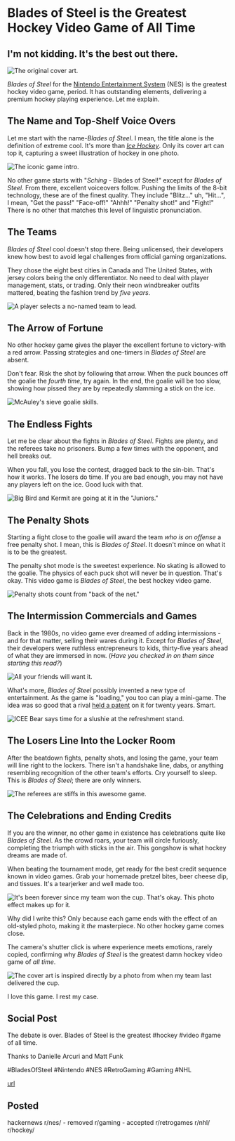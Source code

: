 # Blades of Steel is the Greatest Hockey Video Game of All Time
## I'm not kidding. It's the best out there.

![The original cover art.](images/46-01.jpeg)

*Blades of Steel* for the [Nintendo Entertainment System](https://en.wikipedia.org/wiki/Nintendo_Entertainment_System) (NES) is the greatest hockey video game, period. It has outstanding elements, delivering a premium hockey playing experience. Let me explain.

## The Name and Top-Shelf Voice Overs

Let me start with the name-*Blades of Steel*. I mean, the title alone is the definition of extreme cool. It's more than *[Ice Hockey](https://en.wikipedia.org/wiki/Ice_Hockey_(1988_video_game))*. Only its cover art can top it, capturing a sweet illustration of hockey in one photo.

![The iconic game intro.](images/46-02.gif)

No other game starts with "*Sching* - Blades of Steel!" except for *Blades of Steel*. From there, excellent voiceovers follow. Pushing the limits of the 8-bit technology, these are of the finest quality. They include "Blitz..." uh, "Hit...", I mean, "Get the pass!" "Face-off!" "Ahhh!" "Penalty shot!" and "Fight!" There is no other that matches this level of linguistic pronunciation.

## The Teams

*Blades of Steel* cool doesn't stop there. Being unlicensed, their developers knew how best to avoid legal challenges from official gaming organizations.

They chose the eight best cities in Canada and The United States, with jersey colors being the only differentiator. No need to deal with player management, stats, or trading. Only their neon windbreaker outfits mattered, beating the fashion trend by *five years*.

![A player selects a no-named team to lead.](images/46-03.gif)

## The Arrow of Fortune

No other hockey game gives the player the excellent fortune to victory-with a red arrow. Passing strategies and one-timers in *Blades of Steel* are absent.

Don't fear. Risk the shot by following that arrow. When the puck bounces off the goalie the *fourth time*, try again. In the end, the goalie will be too slow, showing how pissed they are by repeatedly slamming a stick on the ice.

![McAuley's sieve goalie skills.](images/46-04.gif)

## The Endless Fights

Let me be clear about the fights in *Blades of Steel*. Fights are plenty, and the referees take no prisoners. Bump a few times with the opponent, and hell breaks out.

When you fall, you lose the contest, dragged back to the sin-bin. That's how it works. The losers do time. If you are bad enough, you may not have any players left on the ice. Good luck with that.

![Big Bird and Kermit are going at it in the "Juniors."](images/46-05.gif)

## The Penalty Shots

Starting a fight close to the goalie will award the team *who is on offense* a free penalty shot. I mean, this is *Blades of Steel*. It doesn't mince on what it is to be the greatest.

The penalty shot mode is the sweetest experience. No skating is allowed to the goalie. The physics of each puck shot will never be in question. That's okay. This video game is *Blades of Steel*, the best hockey video game.

![Penalty shots count from "back of the net."](images/46-06.gif)

## The Intermission Commercials and Games

Back in the 1980s, no video game ever dreamed of adding intermissions - and for that matter, selling their wares during it. Except for *Blades of Steel*, their developers were ruthless entrepreneurs to kids, thirty-five years ahead of what they are immersed in now. (*Have you checked in on them since starting this read?*)

![All your friends will want it.](images/46-07.gif)

What's more, *Blades of Steel* possibly invented a new type of entertainment. As the game is "loading," you too can play a mini-game. The idea was so good that a rival [held a patent](https://www.eff.org/deeplinks/2015/12/loading-screen-game-patent-finally-expires) on it for twenty years. Smart.

![ICEE Bear says time for a slushie at the refreshment stand.](images/46-08.gif)

## The Losers Line Into the Locker Room

After the beatdown fights, penalty shots, and losing the game, your team will line right to the lockers. There isn't a handshake line, dabs, or anything resembling recognition of the other team's efforts. Cry yourself to sleep. This is *Blades of Steel*; there are only winners.

![The referees are stiffs in this awesome game.](images/46-09.gif)

## The Celebrations and Ending Credits

If you are the winner, no other game in existence has celebrations quite like *Blades of Steel*. As the crowd roars, your team will circle furiously, completing the triumph with sticks in the air. This gongshow is what hockey dreams are made of.

When beating the tournament mode, get ready for the best credit sequence known in video games. Grab your homemade pretzel bites, beer cheese dip, and tissues. It's a tearjerker and well made too.

![It's been forever since my team won the cup. That's okay. This photo effect makes up for it.](images/46-10.gif)

Why did I write this? Only because each game ends with the effect of an old-styled photo, making it *the* masterpiece. No other hockey game comes close.

The camera's shutter click is where experience meets emotions, rarely copied, confirming why *Blades of Steel* is the greatest damn hockey video game of *all time*.

![The cover art [is inspired directly](https://puckjunk.com/2018/12/27/10-things-you-should-know-about-blades-of-steel/) by a photo from when my team last delivered the cup.](images/46-11.gif)

I love this game. I rest my case.

## Social Post

The debate is over. Blades of Steel is the greatest #hockey #video #game of all time.

Thanks to Danielle Arcuri and Matt Funk

#BladesOfSteel #Nintendo #NES #RetroGaming #Gaming #NHL

[url](https://medium.com/@solidi/blades-of-steel-is-the-greatest-hockey-video-game-of-all-time-9c6de5ab75ab)

## Posted

hackernews
r/nes/ - removed 
r/gaming - accepted
r/retrogames
r/nhl/
r/hockey/
